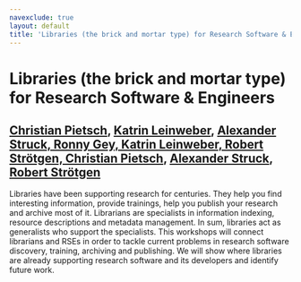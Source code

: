 ```yaml
---
navexclude: true
layout: default
title: 'Libraries (the brick and mortar type) for Research Software & Engineers'
---
```


# Libraries (the brick and mortar type) for Research Software & Engineers

## [Christian Pietsch](../../speaker/KWZ3JN/), [Katrin Leinweber](../../speaker/B3GFFE/), [Alexander Struck, Ronny Gey, Katrin Leinweber, Robert Strötgen, Christian Pietsch](../../speaker/ZSTT8G/), [Alexander Struck](../../speaker/8MQ787/), [Robert Strötgen](../../speaker/MVJZHK/)

Libraries have been supporting research for centuries. They help you find interesting information, provide trainings, help you publish your research and archive most of it. Librarians are specialists in information indexing, resource descriptions and metadata management. In sum, libraries act as generalists who support the specialists. This workshops will connect librarians and RSEs in order to tackle current problems in research software discovery, training, archiving and publishing. We will show where libraries are already supporting research software and its developers and identify future work.